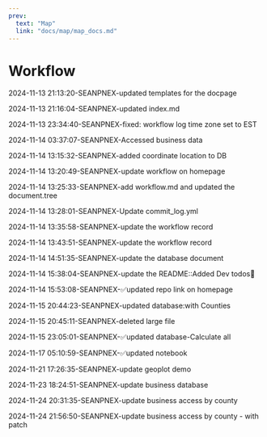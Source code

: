 ```yaml
---
prev:
  text: "Map"
  link: "docs/map/map_docs.md"
---
```

# Workflow

2024-11-13 21:13:20-SEANPNEX-updated templates for the docpage

2024-11-13 21:16:04-SEANPNEX-updated index.md

2024-11-13 23:34:40-SEANPNEX-fixed: workflow log time zone set to EST

2024-11-14 03:37:07-SEANPNEX-Accessed business data

2024-11-14 13:15:32-SEANPNEX-added coordinate location to DB

2024-11-14 13:20:49-SEANPNEX-update workflow on homepage

2024-11-14 13:25:33-SEANPNEX-add workflow.md and updated the document.tree

2024-11-14 13:28:01-SEANPNEX-Update commit_log.yml

2024-11-14 13:35:58-SEANPNEX-update the workflow record

2024-11-14 13:43:51-SEANPNEX-update the workflow record

2024-11-14 14:51:35-SEANPNEX-update the database document

2024-11-14 15:38:04-SEANPNEX-update the README::Added Dev todos:bookmark:

2024-11-14 15:53:08-SEANPNEX-:white_check_mark:updated repo link on homepage

2024-11-15 20:44:23-SEANPNEX-updated database:with Counties

2024-11-15 20:45:11-SEANPNEX-deleted large file

2024-11-15 23:05:01-SEANPNEX-:white_check_mark:updated database-Calculate all

2024-11-17 05:10:59-SEANPNEX-:white_check_mark:updated notebook

2024-11-21 17:26:35-SEANPNEX-update geoplot demo

2024-11-23 18:24:51-SEANPNEX-update business database

2024-11-24 20:31:35-SEANPNEX-update business access by county

2024-11-24 21:56:50-SEANPNEX-update business access by county - with patch

